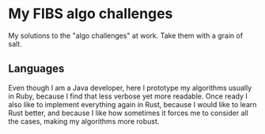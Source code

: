 # My FIBS algo challenges

My solutions to the "algo challenges" at work. Take them with a grain of salt.

## Languages

Even though I am a Java developer, here I prototype my algorithms usually in Ruby, because I find that less verbose yet more readable. Once ready I also like to implement everything again in Rust, because I would like to learn Rust better, and because I like how sometimes it forces me to consider all the cases, making my algorithms more robust.
